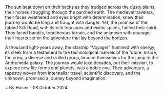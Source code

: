 
The sun beat down on their backs as they trudged across the dusty plains, their horses struggling through the parched earth. The medieval travelers, their faces weathered and eyes bright with determination, knew their journey would be long and fraught with danger. Yet, the promise of the fabled Silk Road, with its rich treasures and exotic spices, fueled their spirit.  They faced bandits, treacherous terrain, and the unknown with courage, their hearts set on the adventure that lay beyond the horizon. 

A thousand light-years away, the starship "Voyager" hummed with energy, its sleek form a testament to the technological marvels of the future. Inside, the crew, a diverse and skilled group, braced themselves for the jump to the Andromeda galaxy. The journey would take decades, but their mission, to explore new life forms and planets, was a noble one. Their adventure, a tapestry woven from interstellar travel, scientific discovery, and the unknown, promised a journey beyond imagination. 

~ By Hozmi - 08 October 2024
